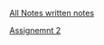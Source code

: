 [All Notes written notes](https://docs.google.com/document/d/1ZIvkJD2Tww5P5615aV24FOH6QSabEePI/edit)

[Assignemnt 2](https://drive.google.com/drive/folders/1KCyuWB1x-HO9okEoS0Jw_OT1_nLKqJpG)